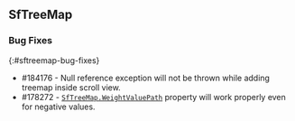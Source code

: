 ## SfTreeMap

### Bug Fixes
{:#sftreemap-bug-fixes}

* \#184176  - Null reference exception will not be thrown while adding treemap inside scroll view.
* \#178272 - [`SfTreeMap.WeightValuePath`](https://help.syncfusion.com/uwp/sftreemap/databinding#weightvaluepath) property will work properly even for negative values.
